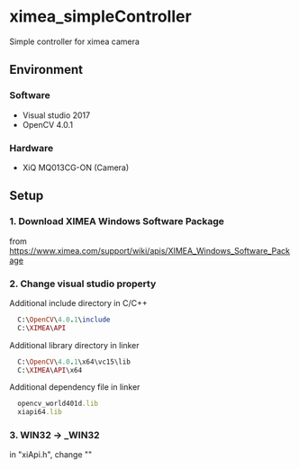 # ximea_simpleController
Simple controller for ximea camera

## Environment
### Software
- Visual studio 2017
- OpenCV 4.0.1

### Hardware
- XiQ MQ013CG-ON (Camera)

## Setup
### 1. Download XIMEA Windows Software Package
from https://www.ximea.com/support/wiki/apis/XIMEA_Windows_Software_Package

### 2. Change visual studio property
Additional include directory in C/C++
```rb
  C:\OpenCV\4.0.1\include
  C:\XIMEA\API
```

Additional library directory in linker
```rb
  C:\OpenCV\4.0.1\x64\vc15\lib
  C:\XIMEA\API\x64
```

Additional dependency file in linker
```rb
  opencv_world401d.lib
  xiapi64.lib
```

### 3. WIN32 → _WIN32
in "xiApi.h", change ""
